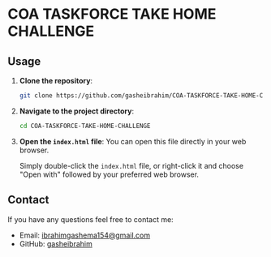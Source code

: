 # COA TASKFORCE TAKE HOME CHALLENGE

## Usage

1. **Clone the repository**:
    ```sh
    git clone https://github.com/gasheibrahim/COA-TASKFORCE-TAKE-HOME-CHALLENGE.git
    ```

2. **Navigate to the project directory**:
    ```sh
    cd COA-TASKFORCE-TAKE-HOME-CHALLENGE
    ```

3. **Open the `index.html` file**:
    You can open this file directly in your web browser.

    Simply double-click the `index.html` file, or right-click it and choose "Open with" followed by your preferred web browser.

## Contact

If you have any questions feel free to contact me:

- Email: ibrahimgashema154@gmail.com
- GitHub: [gasheibrahim](https://github.com/gasheibrahim)


